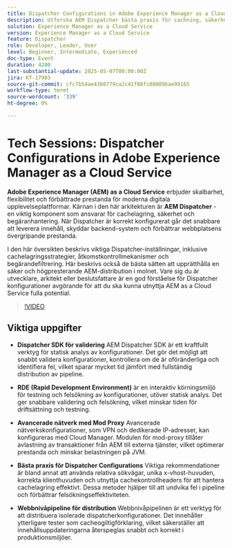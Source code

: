 ```yaml
---
title: Dispatcher Configurations in Adobe Experience Manager as a Cloud Service
description: Utforska AEM Dispatcher bästa praxis för cachning, säkerhet och prestanda för att maximera AEM as a Cloud Service skalbarhet och effektivitet.
solution: Experience Manager as a Cloud Service
version: Experience Manager as a Cloud Service
feature: Dispatcher
role: Developer, Leader, User
level: Beginner, Intermediate, Experienced
doc-type: Event
duration: 4200
last-substantial-update: 2025-05-07T00:00:00Z
jira: KT-17903
source-git-commit: cfc7b54ae4360779ca2c41f88fc08089bae99165
workflow-type: tm+mt
source-wordcount: '339'
ht-degree: 0%

---
```



# Tech Sessions: Dispatcher Configurations in Adobe Experience Manager as a Cloud Service

**Adobe Experience Manager (AEM) as a Cloud Service** erbjuder skalbarhet, flexibilitet och förbättrade prestanda för moderna digitala upplevelseplattformar. Kärnan i den här arkitekturen är **AEM Dispatcher** - en viktig komponent som ansvarar för cachelagring, säkerhet och begäranhantering. När Dispatcher är korrekt konfigurerat går det snabbare att leverera innehåll, skyddar backend-system och förbättrar webbplatsens övergripande prestanda.

I den här översikten beskrivs viktiga Dispatcher-inställningar, inklusive cachelagringsstrategier, åtkomstkontrollmekanismer och begärandefiltrering. Här beskrivs också de bästa sätten att upprätthålla en säker och högpresterande AEM-distribution i molnet. Vare sig du är utvecklare, arkitekt eller beslutsfattare är en god förståelse för Dispatcher konfigurationer avgörande för att du ska kunna utnyttja AEM as a Cloud Service fulla potential.

>[!VIDEO](https://video.tv.adobe.com/v/3457891/?learn=on&enablevpops)

## Viktiga uppgifter

* **Dispatcher SDK för validering** AEM Dispatcher SDK är ett kraftfullt verktyg för statisk analys av konfigurationer. Det gör det möjligt att snabbt validera konfigurationer, kontrollera om de är oföränderliga och identifiera fel, vilket sparar mycket tid jämfört med fullständig distribution av pipeline.

* **RDE (Rapid Development Environment)** är en interaktiv körningsmiljö för testning och felsökning av konfigurationer, utöver statisk analys. Det ger snabbare validering och felsökning, vilket minskar tiden för driftsättning och testning.

* **Avancerade nätverk med Mod Proxy** Avancerade nätverkskonfigurationer, som VPN och dedikerade IP-adresser, kan konfigureras med Cloud Manager. Modulen för mod-proxy tillåter avlastning av transaktioner från AEM till externa tjänster, vilket optimerar prestanda och minskar belastningen på JVM.

* **Bästa praxis för Dispatcher Configurations** Viktiga rekommendationer är bland annat att använda relativa sökvägar, unika x-vhost-huvuden, korrekta klienthuvuden och utnyttja cachekontrollheaders för att hantera cachelagring effektivt. Dessa metoder hjälper till att undvika fel i pipeline och förbättrar felsökningseffektiviteten.

* **Webbnivåpipeline för distribution** Webbnivåpipelinen är ett verktyg för att distribuera isolerade dispatcherkonfigurationer. Det innehåller ytterligare tester som cacheogiltigförklaring, vilket säkerställer att innehållsuppdateringarna återspeglas snabbt och korrekt i produktionsmiljöer.
